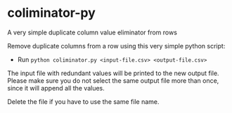 # coliminator-py
A very simple duplicate column value eliminator from rows

Remove duplicate columns from a row using this very simple python script:

- Run `python coliminator.py <input-file.csv> <output-file.csv>`

The input file with redundant values will be printed to the new output file. Please make sure you do not select the same output file more than once, since it will append all the values.

Delete the file if you have to use the same file name.
